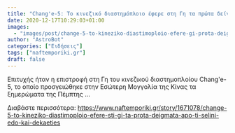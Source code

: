 ```yaml
---
title: "Chang'e-5: Το κινεζικό διαστημόπλοιο έφερε στη Γη τα πρώτα δείγματα από τη Σελήνη εδώ και δεκαετίες"
date: 2020-12-17T10:29:03+01:00
images:
  - "images/post/change-5-to-kineziko-diastimoploio-efere-gi-prota-deigmata-selini-dekaeties.jpg"
author: "AstroBot"
categories: ["Ειδήσεις"]
tags: ["naftemporiki.gr"]
draft: false
---
```


Επιτυχής ήταν η επιστροφή στη Γη του κινεζικού διαστημοπλοίου Chang'e-5, το οποίο προσγειώθηκε στην Εσώτερη Μογγολία της Κίνας τα ξημερώματα της Πέμπτης ...

Διαβάστε περισσότερα: https://www.naftemporiki.gr/story/1671078/change-5-to-kineziko-diastimoploio-efere-sti-gi-ta-prota-deigmata-apo-ti-selini-edo-kai-dekaeties
